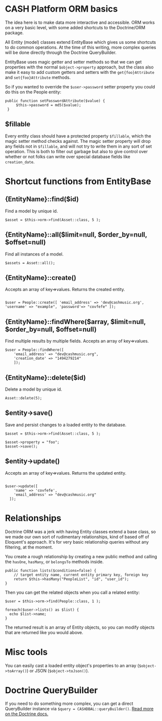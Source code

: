 # CASH Platform ORM basics

The idea here is to make data more interactive and accessible. ORM works on a very basic level, with some added shortcuts to the Doctrine/ORM package.

All Entity (model) classes extend EntityBase which gives us some shortcuts to do common operations. At the time of this writing, more complex queries will be done directly through the Doctrine QueryBuilder.

EntityBase uses magic getter and setter methods so that we can get properties with the normal `$object->property` approach, but the class also make it easy to add custom getters and setters with the `get{foo}Attribute` and `set{foo}Attribute` methods.

So if you wanted to override the `$user->password` setter property you could do this on the People entity:

```
public function setPasswordAttribute($value) {
     $this->password = md5($value);
 }
```

## $fillable

Every entity class should have a protected property `$fillable`, which the magic setter method checks against. The magic setter property will drop any fields not in `$fillable`, and will not try to write them in any sort of set operation. This is both to filter out garbage but also to give control over whether or not folks can write over special database fields like `creation_date`.

# Shortcut functions from EntityBase

## {EntityName}::find($id)

Find a model by unique id.

`$asset = $this->orm->find(Asset::class, 5 );`

## {EntityName}::all($limit=null, $order_by=null, $offset=null)

Find all instances of a model.

`$assets = Asset::all();`

## {EntityName}::create()

Accepts an array of key=>values. Returns the created entity.

```

$user = People::create([ 'email_address' => 'dev@cashmusic.org', 'username' => "example", 'password'=> "covfefe" ]);
```

## {EntityName}::findWhere($array, $limit=null, $order_by=null, $offset=null)

Find multiple results by multiple fields. Accepts an array of key=>values.

```
$user = People::findWhere([
    'email_address' => "dev@cashmusic.org",
    'creation_date' => "1494279214"
    ]);
```

## {EntityName}::delete($id)

Delete a model by unique id.

`Asset::delete(5);`

## $entity->save()

Save and persist changes to a loaded entity to the database.

```
$asset = $this->orm->find(Asset::class, 5 );

$asset->property = "foo";
$asset->save();
```

## $entity->update()

Accepts an array of key=>values. Returns the updated entity.

```

$user->update([
    'name' => 'covfefe',
    'email_address' => "dev@cashmusic.org"
  ]);
```

# Relationships

Doctrine ORM was a jerk with having Entity classes extend a base class, so we made our own sort of rudimentary relationships, kind of based off of Eloquent's approach. It's for very basic relationship queries without any filtering, at the moment.

You create a rough relationship by creating a new public method and calling the `hasOne`, `hasMany`, or `belongsTo` methods inside.

```
public function lists($conditions=false) {
    // target entity name, current entity primary key, foreign key
    return $this->hasMany("PeopleList", "id", "user_id");
}
```

Then you can get the related objects when you call a related entity:

```
$user = $this->orm->find(People::class, 1 );

foreach($user->lists() as $list) {
  echo $list->name;
}
```

The returned result is an array of Entity objects, so you can modify objects that are returned like you would above.

# Misc tools

You can easily cast a loaded entity object's properties to an array (`$object->toArray()`) or JSON (`$object->toJson()`).

# Doctrine QueryBuilder

If you need to do something more complex, you can get a direct QueryBuilder instance via `$query = CASHDBAL::queryBuilder()`. [Read more on the Doctrine docs.](http://docs.doctrine-project.org/projects/doctrine-orm/en/latest/reference/query-builder.html#high-level-api-methods)
